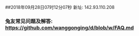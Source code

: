 ##2018年09月28日07时12分07秒 新址: 142.93.110.208
### 兔友常见问题及解答: https://github.com/wanggonging/d/blob/w/FAQ.md
